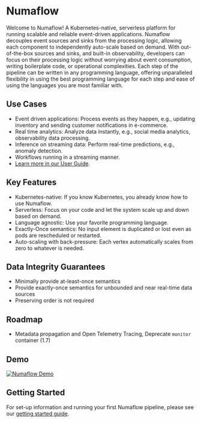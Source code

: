 # Numaflow

Welcome to Numaflow! A Kubernetes-native, serverless platform for running scalable and reliable event-driven applications. Numaflow decouples event sources and sinks from the processing logic, allowing each component to independently auto-scale based on demand. With out-of-the-box sources and sinks, and built-in observability, developers can focus on their processing logic without worrying about event consumption, writing boilerplate code, or operational complexities. Each step of the pipeline can be written in any programming language, offering unparalleled flexibility in using the best programming language for each step and ease of using the languages you are most familiar with.

## Use Cases

- Event driven applications: Process events as they happen, e.g., updating inventory and sending customer notifications in e-commerce.
- Real time analytics: Analyze data instantly, e.g., social media analytics, observability data processing.
- Inference on streaming data: Perform real-time predictions, e.g., anomaly detection.
- Workflows running in a streaming manner.
- [Learn more in our User Guide](./user-guide/use-cases/overview.md).

## Key Features

- Kubernetes-native: If you know Kubernetes, you already know how to use Numaflow.
- Serverless: Focus on your code and let the system scale up and down based on demand.
- Language agnostic: Use your favorite programming language.
- Exactly-Once semantics: No input element is duplicated or lost even as pods are rescheduled or restarted.
- Auto-scaling with back-pressure: Each vertex automatically scales from zero to whatever is needed.

## Data Integrity Guarantees

- Minimally provide at-least-once semantics
- Provide exactly-once semantics for unbounded and near real-time data sources
- Preserving order is not required

## Roadmap

- Metadata propagation and Open Telemetry Tracing, Deprecate `monitor` container (1.7)

## Demo

[![Numaflow Demo](https://img.youtube.com/vi/TOqKOYX0nrE/0.jpg)](https://youtu.be/TOqKOYX0nrE)

## Getting Started

For set-up information and running your first Numaflow pipeline, please see our [getting started guide](./quick-start.md).
